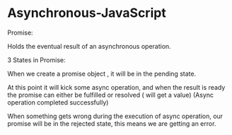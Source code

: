 # Asynchronous-JavaScript

Promise:

Holds the eventual result of an asynchronous operation.

3 States in Promise:

When we create a promise object , it will be in the pending state.

At this point it will kick some async operation, and when the result is ready the promise can either be fulfilled or resolved ( will get a value) (Async operation completed successfully)

When something gets wrong during the execution of async operation, our promise will be in the rejected state, this means we are getting an error.

